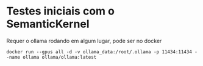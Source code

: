 # Testes iniciais com o SemanticKernel

Requer o ollama rodando em algum lugar, pode ser no docker
```
docker run --gpus all -d -v ollama_data:/root/.ollama -p 11434:11434 --name ollama ollama/ollama:latest
```

